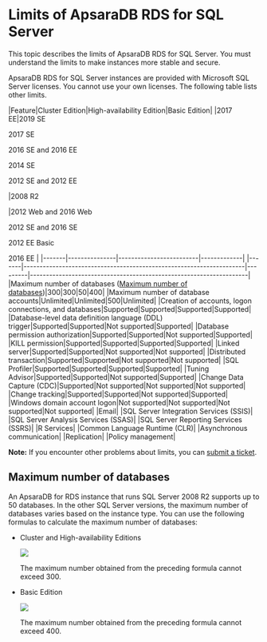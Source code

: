 # Limits of ApsaraDB RDS for SQL Server

This topic describes the limits of ApsaraDB RDS for SQL Server. You must understand the limits to make instances more stable and secure.

ApsaraDB RDS for SQL Server instances are provided with Microsoft SQL Server licenses. You cannot use your own licenses. The following table lists other limits.

|Feature|Cluster Edition|High-availability Edition|Basic Edition|
|2017 EE|2019 SE

2017 SE

2016 SE and 2016 EE

2014 SE

2012 SE and 2012 EE

|2008 R2

|2012 Web and 2016 Web

2012 SE and 2016 SE

2012 EE Basic

2016 EE |
|-------|---------------|-------------------------|-------------|
|-------|---------------------------------------------------------------------|---------|--------------------------------------------------------------------|
|Maximum number of databases \([Maximum number of databases](#section_0va_2q3_edm)\)|300|300|50|400|
|Maximum number of database accounts|Unlimited|Unlimited|500|Unlimited|
|Creation of accounts, logon connections, and databases|Supported|Supported|Supported|Supported|
|Database-level data definition language \(DDL\) trigger|Supported|Supported|Not supported|Supported|
|Database permission authorization|Supported|Supported|Not supported|Supported|
|KILL permission|Supported|Supported|Supported|Supported|
|Linked server|Supported|Supported|Not supported|Not supported|
|Distributed transaction|Supported|Supported|Not supported|Not supported|
|SQL Profiler|Supported|Supported|Supported|Supported|
|Tuning Advisor|Supported|Supported|Not supported|Supported|
|Change Data Capture \(CDC\)|Supported|Not supported|Not supported|Not supported|
|Change tracking|Supported|Supported|Not supported|Supported|
|Windows domain account logon|Not supported|Not supported|Not supported|Not supported|
|Email|
|SQL Server Integration Services \(SSIS\)|
|SQL Server Analysis Services \(SSAS\)|
|SQL Server Reporting Services \(SSRS\)|
|R Services|
|Common Language Runtime \(CLR\)|
|Asynchronous communication|
|Replication|
|Policy management|

**Note:** If you encounter other problems about limits, you can [submit a ticket](https://workorder-intl.console.aliyun.com/#/ticket/createIndex).

## Maximum number of databases

An ApsaraDB for RDS instance that runs SQL Server 2008 R2 supports up to 50 databases. In the other SQL Server versions, the maximum number of databases varies based on the instance type. You can use the following formulas to calculate the maximum number of databases:

-   Cluster and High-availability Editions

    ![](https://static-aliyun-doc.oss-cn-hangzhou.aliyuncs.com/assets/img/en-US/4149259951/p70676.png)

    The maximum number obtained from the preceding formula cannot exceed 300.

-   Basic Edition

    ![](https://static-aliyun-doc.oss-cn-hangzhou.aliyuncs.com/assets/img/en-US/4149259951/p70678.png)

    The maximum number obtained from the preceding formula cannot exceed 400.


